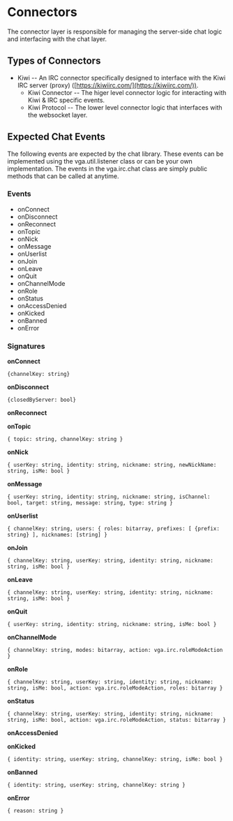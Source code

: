 Connectors
===========
The connector layer is responsible for managing the server-side chat logic and interfacing with the chat layer.

Types of Connectors
-----------
* Kiwi -- An IRC connector specifically designed to interface with the Kiwi IRC server (proxy) ([https://kiwiirc.com/](https://kiwiirc.com/)).
    * Kiwi Connector -- The higer level connector logic for interacting with Kiwi & IRC specific events.
    * Kiwi Protocol -- The lower level connector logic that interfaces with the websocket layer.

Expected Chat Events
-----------
The following events are expected by the chat library.  These events can be implemented using the vga.util.listener class or can be your own implementation.  The events in the vga.irc.chat class are simply public methods that can be called at anytime.

### Events
* onConnect
* onDisconnect
* onReconnect
* onTopic
* onNick
* onMessage
* onUserlist
* onJoin
* onLeave
* onQuit
* onChannelMode
* onRole
* onStatus
* onAccessDenied
* onKicked
* onBanned
* onError

### Signatures

**onConnect**

`{channelKey: string}`

**onDisconnect**

`{closedByServer: bool}`

**onReconnect**

**onTopic**

`{ topic: string, channelKey: string }`

**onNick**

`{ userKey: string, identity: string, nickname: string, newNickName: string, isMe: bool }`

**onMessage**

`{ userKey: string, identity: string, nickname: string, isChannel: bool, target: string, message: string, type: string }`

**onUserlist**

`{ channelKey: string, users: { roles: bitarray, prefixes: [ {prefix: string} ], nicknames: [string] }`

**onJoin**

`{ channelKey: string, userKey: string, identity: string, nickname: string, isMe: bool }`

**onLeave**

`{ channelKey: string, userKey: string, identity: string, nickname: string, isMe: bool }`

**onQuit**

`{ userKey: string, identity: string, nickname: string, isMe: bool }`

**onChannelMode**

`{ channelKey: string, modes: bitarray, action: vga.irc.roleModeAction }`

**onRole**

`{ channelKey: string, userKey: string, identity: string, nickname: string, isMe: bool, action: vga.irc.roleModeAction, roles: bitarray }`

**onStatus**

`{ channelKey: string, userKey: string, identity: string, nickname: string, isMe: bool, action: vga.irc.roleModeAction, status: bitarray }`

**onAccessDenied**

**onKicked**

`{ identity: string, userKey: string, channelKey: string, isMe: bool }`

**onBanned**

`{ identity: string, userKey: string, channelKey: string }`

**onError**

`{ reason: string }`